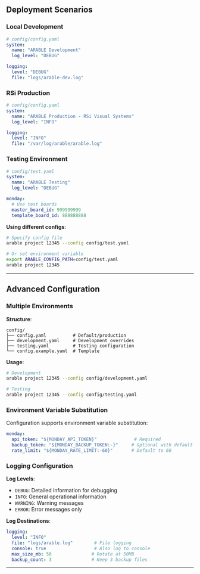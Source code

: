 ## Deployment Scenarios

### Local Development
```yaml
# config/config.yaml
system:
  name: "ARABLE Development"
  log_level: "DEBUG"

logging:
  level: "DEBUG"
  file: "logs/arable-dev.log"
```

### RSi Production
```yaml
# config/config.yaml  
system:
  name: "ARABLE Production - RSi Visual Systems"
  log_level: "INFO"

logging:
  level: "INFO" 
  file: "/var/log/arable/arable.log"
```

### Testing Environment
```yaml
# config/test.yaml
system:
  name: "ARABLE Testing"
  log_level: "DEBUG"

monday:
  # Use test boards
  master_board_id: 999999999
  template_board_id: 888888888
```

**Using different configs**:
```bash
# Specify config file
arable project 12345 --config config/test.yaml

# Or set environment variable
export ARABLE_CONFIG_PATH=config/test.yaml
arable project 12345
```

---

## Advanced Configuration

### Multiple Environments

**Structure**:
```
config/
├── config.yaml          # Default/production
├── development.yaml     # Development overrides
├── testing.yaml         # Testing configuration
└── config.example.yaml  # Template
```

**Usage**:
```bash
# Development
arable project 12345 --config config/development.yaml

# Testing  
arable project 12345 --config config/testing.yaml
```

### Environment Variable Substitution

Configuration supports environment variable substitution:
```yaml
monday:
  api_token: "${MONDAY_API_TOKEN}"              # Required
  backup_token: "${MONDAY_BACKUP_TOKEN:-}"     # Optional with default
  rate_limit: "${MONDAY_RATE_LIMIT:-60}"       # Default to 60
```

### Logging Configuration

**Log Levels**:
- `DEBUG`: Detailed information for debugging
- `INFO`: General operational information  
- `WARNING`: Warning messages
- `ERROR`: Error messages only

**Log Destinations**:
```yaml
logging:
  level: "INFO"
  file: "logs/arable.log"        # File logging
  console: true                  # Also log to console
  max_size_mb: 50               # Rotate at 50MB
  backup_count: 3               # Keep 3 backup files
```

---